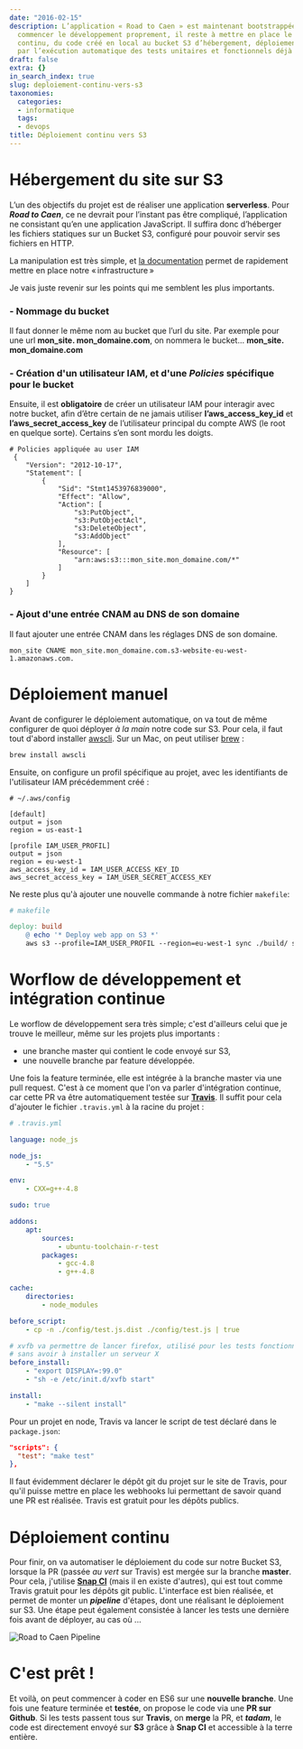 ```yaml
---
date: "2016-02-15"
description: L’application « Road to Caen » est maintenant bootstrappée. Avant de
  commencer le développement proprement, il reste à mettre en place le tunnel de déploiement
  continu, du code créé en local au bucket S3 d’hébergement, déploiement sécurisé
  par l’exécution automatique des tests unitaires et fonctionnels déjà mis en place.
draft: false
extra: {}
in_search_index: true
slug: deploiement-continu-vers-s3
taxonomies:
  categories:
  - informatique
  tags:
  - devops
title: Déploiement continu vers S3
---
```


# Hébergement du site sur S3

L’un des objectifs du projet est de réaliser une application **serverless**. Pour ***Road to Caen***, ce ne devrait pour l’instant pas être compliqué, l’application ne consistant qu’en une application JavaScript. Il suffira donc d’héberger les fichiers statiques sur un Bucket S3, configuré pour pouvoir servir ses fichiers en HTTP.

La manipulation est très simple, et [la documentation](http://docs.aws.amazon.com/fr_fr/AmazonS3/latest/dev/WebsiteHosting.html) permet de rapidement mettre en place notre « infrastructure »

Je vais juste revenir sur les points qui me semblent les plus importants.

### - Nommage du bucket
Il faut donner le même nom au bucket que l’url du site. Par exemple pour une url **mon_site. mon_domaine.com**, on nommera le bucket... **mon_site. mon_domaine.com**

### - Création d'un utilisateur IAM, et d'une *Policies* spécifique pour le bucket
Ensuite, il est **obligatoire** de créer un utilisateur IAM pour interagir avec notre bucket, afin d’être certain de ne jamais utiliser **l’aws_access_key_id** et **l’aws_secret_access_key** de l’utilisateur principal du compte AWS (le root en quelque sorte). Certains s’en sont mordu les doigts.

```
# Policies appliquée au user IAM
 {
    "Version": "2012-10-17",
    "Statement": [
        {
            "Sid": "Stmt1453976839000",
            "Effect": "Allow",
            "Action": [
                "s3:PutObject",
                "s3:PutObjectAcl",
                "s3:DeleteObject",
                "s3:AddObject"
            ],
            "Resource": [
                "arn:aws:s3:::mon_site.mon_domaine.com/*"
            ]
        }
    ]
}
```

### - Ajout d'une entrée CNAM au DNS de son domaine
Il faut ajouter une entrée CNAM dans les réglages DNS de son domaine.

```
mon_site CNAME mon_site.mon_domaine.com.s3-website-eu-west-1.amazonaws.com.
```


# Déploiement manuel
Avant de configurer le déploiement automatique, on va tout de même configurer de quoi déployer *à la main* notre code sur S3.
Pour cela, il faut tout d'abord installer [awscli](https://aws.amazon.com/fr/cli/). Sur un Mac, on peut utiliser [brew](http://brew.sh/) :


```bash
brew install awscli
```

Ensuite, on configure un profil spécifique au projet, avec les identifiants de l'utilisateur IAM précédemment créé :


```
# ~/.aws/config

[default]
output = json
region = us-east-1

[profile IAM_USER_PROFIL]
output = json
region = eu-west-1
aws_access_key_id = IAM_USER_ACCESS_KEY_ID
aws_secret_access_key = IAM_USER_SECRET_ACCESS_KEY
```

Ne reste plus qu'à ajouter une nouvelle commande à notre fichier `makefile`:

```makefile
# makefile

deploy: build
    @ echo '* Deploy web app on S3 *'
    aws s3 --profile=IAM_USER_PROFIL --region=eu-west-1 sync ./build/ s3://YOUR-BUCKET-NAME/ --delete
```

# Worflow de développement et intégration continue

Le worflow de développement sera très simple; c'est d'ailleurs celui que je trouve le meilleur, même sur les projets plus importants :

 - une branche master qui contient le code envoyé sur S3,
 - une nouvelle branche par feature développée.

Une fois la feature terminée, elle est intégrée à la branche master via une pull request. C'est à ce moment que l'on va parler d'intégration continue, car cette PR va être automatiquement testée sur [**Travis**](https://travis-ci.org). Il suffit pour cela d'ajouter le fichier `.travis.yml` à la racine du projet :

```yaml
# .travis.yml

language: node_js

node_js:
    - "5.5"

env:
    - CXX=g++-4.8

sudo: true

addons:
    apt:
        sources:
            - ubuntu-toolchain-r-test
        packages:
            - gcc-4.8
            - g++-4.8

cache:
    directories:
        - node_modules

before_script:
    - cp -n ./config/test.js.dist ./config/test.js | true

# xvfb va permettre de lancer firefox, utilisé pour les tests fonctionnels
# sans avoir à installer un serveur X
before_install:
    - "export DISPLAY=:99.0"
    - "sh -e /etc/init.d/xvfb start"

install:
    - "make --silent install"

```

Pour un projet en node, Travis va lancer le script de test déclaré dans le `package.json`:

```json
"scripts": {
  "test": "make test"
},
```

Il faut évidemment déclarer le dépôt git du projet sur le site de Travis, pour qu'il puisse mettre en place les webhooks lui permettant de savoir quand une PR est réalisée. Travis est gratuit pour les dépôts publics.

# Déploiement continu

Pour finir, on va automatiser le déploiement du code sur notre Bucket S3, lorsque la PR  (passée *au vert* sur Travis) est mergée sur la branche **master**. Pour cela, j'utilise [**Snap CI**](https://snap-ci.com) (mais il en existe d'autres), qui est tout comme Travis gratuit pour les dépôts git public. L'interface est bien réalisée, et permet de monter un ***pipeline*** d'étapes, dont une réalisant le déploiement sur S3. Une étape peut également consistée à lancer les tests une dernière fois avant de déployer, au cas où ...

![Road to Caen Pipeline](/images/rtc_deployment/snapCiRTC.png)

# C'est prêt !

Et voilà, on peut commencer à coder en ES6 sur une **nouvelle branche**. Une fois une feature terminée et **testée**, on propose le code via une **PR sur Github**. Si les tests passent tous sur **Travis**, on **merge** la PR, et ***tadam***, le code est directement envoyé sur **S3** grâce à **Snap CI** et accessible à la terre entière.
